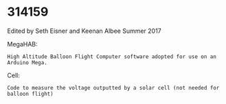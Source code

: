 # 314159
Edited by Seth Eisner and Keenan Albee 
Summer 2017

MegaHAB:

    High Altitude Balloon Flight Computer software adopted for use on an Arduino Mega.

Cell:

    Code to measure the voltage outputted by a solar cell (not needed for balloon flight)
